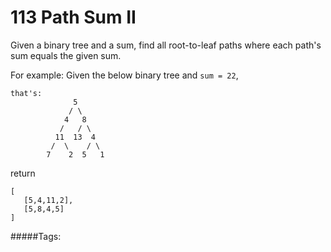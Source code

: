 # 113 Path Sum II

Given a binary tree and a sum, find all root-to-leaf paths where each path's sum equals the given sum.

For example:
Given the below binary tree and `sum = 22`,
```
that's:
              5
             / \
            4   8
           /   / \
          11  13  4
         /  \    / \
        7    2  5   1
```

return
```
[
   [5,4,11,2],
   [5,8,4,5]
]
```

#####Tags:

